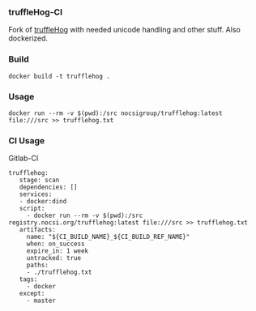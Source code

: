 
### truffleHog-CI

Fork of [truffleHog](https://github.com/dxa4481/truffleHog) with needed unicode handling and other stuff. Also dockerized.

### Build

```
docker build -t trufflehog .
```

### Usage

```
docker run --rm -v $(pwd):/src nocsigroup/trufflehog:latest file:///src >> trufflehog.txt
```


### CI Usage

Gitlab-CI
```
trufflehog:
   stage: scan
   dependencies: []
   services:
   - docker:dind
   script:
     - docker run --rm -v $(pwd):/src registry.nocsi.org/trufflehog:latest file:///src >> trufflehog.txt
   artifacts:
     name: "${CI_BUILD_NAME}_${CI_BUILD_REF_NAME}"
     when: on_success
     expire_in: 1 week
     untracked: true
     paths:
     - ./trufflehog.txt 
   tags:
     - docker
   except:
     - master
```
